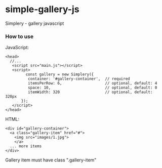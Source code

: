 # simple-gallery-js
Simplery - gallery javascript

### How to use

JavaScript:
```
<head>
  //...
   <script src="main.js"></script>
   <script>
		 const gallery = new Simplery({
		  container: '#gallery-container',  // required
		  itemsPerRow: 6,                   // optional, default: 4
		  space: 10,                        // optional, default: 0
		  itemWidth: 320                    // optional, default: 320px
	   });
   </script>
</head>
```

HTML:
```
<div id="gallery-container">
  <a class="gallery-item" href="#">
    <img src="images/1.jpg">
	</a>
  ... more items
</div>
```
Gallery item must have class ".gallery-item"

